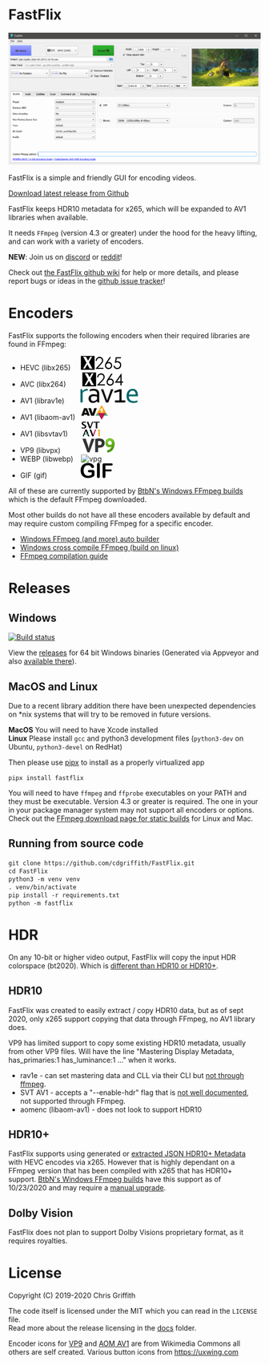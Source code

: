 # FastFlix

![preview](./docs/gui_preview.png)

FastFlix is a simple and friendly GUI for encoding videos.

[Download latest release from Github](https://github.com/cdgriffith/FastFlix/releases/latest)

FastFlix keeps HDR10 metadata for x265, which will be expanded to AV1 libraries when available.

It needs `FFmpeg` (version 4.3 or greater) under the hood for the heavy lifting, and can work with a variety of encoders.

**NEW**: Join us on [discord](https://discord.gg/GUBFP6f) or [reddit](https://www.reddit.com/r/FastFlix/)!

Check out [the FastFlix github wiki](https://github.com/cdgriffith/FastFlix/wiki) for help or more details, and please report bugs or ideas in the [github issue tracker](https://github.com/cdgriffith/FastFlix/issues)!

#  Encoders

 FastFlix supports the following encoders when their required libraries are found in FFmpeg:

* HEVC (libx265) &nbsp;&nbsp;&nbsp; <img src="./fastflix/data/encoders/icon_x265.png" height="30" alt="x265" >
* AVC (libx264) &nbsp;&nbsp;&nbsp;&nbsp;&nbsp;&nbsp; <img src="./fastflix/data/encoders/icon_x264.png" height="30" alt="x264" >
* AV1 (librav1e) &nbsp;&nbsp;&nbsp;&nbsp;&nbsp;&nbsp; <img src="./fastflix/data/encoders/icon_rav1e.png" height="30" alt="rav1e" >
* AV1 (libaom-av1) &nbsp; <img src="./fastflix/data/encoders/icon_av1_aom.png" height="30" alt="av1_aom" >
* AV1 (libsvtav1) &nbsp;&nbsp;&nbsp;&nbsp;&nbsp; <img src="./fastflix/data/encoders/icon_svt_av1.png" height="30" alt="svt_av1" >
* VP9 (libvpx) &nbsp;&nbsp;&nbsp;&nbsp;&nbsp;&nbsp;&nbsp;&nbsp;&nbsp; <img src="./fastflix/data/encoders/icon_vp9.png" height="30" alt="vpg" >
* WEBP (libwebp) &nbsp;&nbsp;&nbsp;<img src="./fastflix/data/encoders/icon_webp.png" height="30" alt="vpg" >
* GIF (gif) &nbsp;&nbsp;&nbsp;&nbsp;&nbsp;&nbsp;&nbsp;&nbsp;&nbsp;&nbsp;&nbsp;&nbsp;&nbsp;&nbsp;&nbsp; <img src="./fastflix/data/encoders/icon_gif.png" height="30" alt="gif" >

All of these are currently supported by [BtbN's Windows FFmpeg builds](https://github.com/BtbN/FFmpeg-Builds) which is the default FFmpeg downloaded.

Most other builds do not have all these encoders available by default and may require custom compiling FFmpeg for a specific encoder.

* [Windows FFmpeg (and more) auto builder](https://github.com/m-ab-s/media-autobuild_suite)
* [Windows cross compile FFmpeg (build on linux)](https://github.com/rdp/ffmpeg-windows-build-helpers)
* [FFmpeg compilation guide](https://trac.ffmpeg.org/wiki/CompilationGuide)

# Releases

## Windows
[![Build status](https://ci.appveyor.com/api/projects/status/208k29cvoq8xwf8j/branch/master?svg=true)](https://ci.appveyor.com/project/cdgriffith/fastflix/branch/master)

View the [releases](https://github.com/cdgriffith/FastFlix/releases) for 64 bit Windows binaries (Generated via Appveyor and also [available there](https://ci.appveyor.com/project/cdgriffith/fastflix)).

## MacOS and Linux

Due to a recent library addition there have been unexpected dependencies on *nix systems that will try to be removed in future versions.

**MacOS** You will need to have Xcode installed  
**Linux** Please install `gcc` and python3 development files (`python3-dev` on Ubuntu, `python3-devel` on RedHat)

Then please use [pipx](https://pipxproject.github.io/pipx/installation/) to install as a properly virtualized app

```
pipx install fastflix
```

You will need to have `ffmpeg` and `ffprobe` executables on your PATH and they must be executable. Version 4.3 or greater is required. The one in your in your package manager system may not support all encoders or options.
Check out the [FFmpeg download page for static builds](https://ffmpeg.org/download.html) for Linux and Mac.

## Running from source code

```
git clone https://github.com/cdgriffith/FastFlix.git
cd FastFlix
python3 -m venv venv
. venv/bin/activate
pip install -r requirements.txt
python -m fastflix
```

# HDR

On any 10-bit or higher video output, FastFlix will copy the input HDR colorspace (bt2020). Which is [different than HDR10 or HDR10+](https://codecalamity.com/hdr-hdr10-hdr10-hlg-and-dolby-vision/).

## HDR10

FastFlix was created to easily extract / copy HDR10 data, but as of sept 2020, only x265 support copying that data through FFmpeg, no AV1 library does.

VP9 has limited support to copy some existing HDR10 metadata, usually from other VP9 files. Will have the line "Mastering Display Metadata, has_primaries:1 has_luminance:1 ..." when it works.

* rav1e -  can set mastering data and CLL via their CLI but [not through ffmpeg](https://github.com/xiph/rav1e/issues/2554).
* SVT AV1 - accepts a "--enable-hdr" flag that is [not well documented](https://github.com/AOMediaCodec/SVT-AV1/blob/master/Docs/svt-av1_encoder_user_guide.md), not supported through FFmpeg.
* aomenc (libaom-av1) - does not look to support HDR10

## HDR10+

FastFlix supports using generated or [extracted JSON HDR10+ Metadata](https://github.com/cdgriffith/FastFlix/wiki/HDR10-Plus-Metadata-Extraction) with HEVC encodes via x265. However that is highly
dependant on a FFmpeg version that has been compiled with x265 that has HDR10+ support. [BtbN's Windows FFmpeg builds](https://github.com/BtbN/FFmpeg-Builds) 
have this support as of 10/23/2020 and may require a [manual upgrade](https://github.com/cdgriffith/FastFlix/wiki/Updating-FFmpeg).

## Dolby Vision

FastFlix does not plan to support Dolby Visions proprietary format, as it requires royalties.


# License

Copyright (C) 2019-2020 Chris Griffith

The code itself is licensed under the MIT which you can read in the `LICENSE` file. <br>
Read more about the release licensing in the [docs](docs/README.md) folder. <br>

Encoder icons for [VP9](https://commons.wikimedia.org/wiki/File:Vp9-logo-for-mediawiki.svg) and [AOM AV1](https://commons.wikimedia.org/wiki/File:AV1_logo_2018.svg) are from Wikimedia Commons all others are self created.
Various button icons from https://uxwing.com
